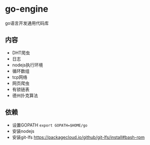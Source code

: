 # go-engine
go语言开发通用代码库

## 内容
* DHT爬虫
* 日志
* nodejs执行环境
* 循环数组
* tcp网络
* 网页爬虫
* 有锁链表
* 德州扑克算法

## 依赖
* 设置GOPATH ``export GOPATH=$HOME/go``
* 安装nodejs
* 安装git-lfs https://packagecloud.io/github/git-lfs/install#bash-rpm


